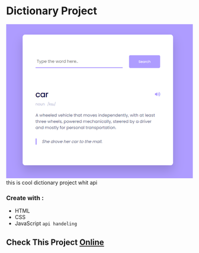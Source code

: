 # Dictionary Project
![dictionary](./Capture.PNG)
this is cool dictionary project whit api 

 ### Create with :
  - HTML
  - CSS
  - JavaScript `api handeling`


  

  
## Check This Project [Online](https://ariansefatdeveloper.github.io/Animation-Menu/)